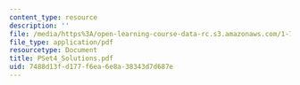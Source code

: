 ```yaml
---
content_type: resource
description: ''
file: /media/https%3A/open-learning-course-data-rc.s3.amazonaws.com/1-725j-chemicals-in-the-environment-fate-and-transport-fall-2004/7488d13fd177f6ea6e8a38343d7d687e_PSet4_Solutions.pdf
file_type: application/pdf
resourcetype: Document
title: PSet4_Solutions.pdf
uid: 7488d13f-d177-f6ea-6e8a-38343d7d687e
---
```

